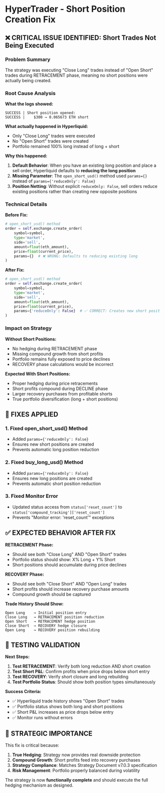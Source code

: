 # HyperTrader - Short Position Creation Fix

## ❌ CRITICAL ISSUE IDENTIFIED: Short Trades Not Being Executed

### **Problem Summary**
The strategy was executing "Close Long" trades instead of "Open Short" trades during RETRACEMENT phase, meaning no short positions were actually being created.

### **Root Cause Analysis**

**What the logs showed:**
```
SUCCESS | Short position opened:
SUCCESS |    $300 → 0.065673 ETH short
```

**What actually happened in Hyperliquid:**
- Only "Close Long" trades were executed
- No "Open Short" trades were created
- Portfolio remained 100% long instead of long + short

**Why this happened:**
1. **Default Behavior**: When you have an existing long position and place a sell order, Hyperliquid defaults to **reducing the long position**
2. **Missing Parameter**: The `open_short_usd()` method used `params={}` instead of `params={'reduceOnly': False}`
3. **Position Netting**: Without explicit `reduceOnly: False`, sell orders reduce existing positions rather than creating new opposite positions

### **Technical Details**

**Before Fix:**
```python
# open_short_usd() method
order = self.exchange.create_order(
    symbol=symbol,
    type='market',
    side='sell',
    amount=float(eth_amount),
    price=float(current_price),
    params={}  # ❌ WRONG: Defaults to reducing existing long
)
```

**After Fix:**
```python
# open_short_usd() method  
order = self.exchange.create_order(
    symbol=symbol,
    type='market',
    side='sell',
    amount=float(eth_amount),
    price=float(current_price),
    params={'reduceOnly': False}  # ✅ CORRECT: Creates new short position
)
```

### **Impact on Strategy**

**Without Short Positions:**
- No hedging during RETRACEMENT phase
- Missing compound growth from short profits
- Portfolio remains fully exposed to price declines
- RECOVERY phase calculations would be incorrect

**Expected With Short Positions:**
- Proper hedging during price retracements
- Short profits compound during DECLINE phase  
- Larger recovery purchases from profitable shorts
- True portfolio diversification (long + short positions)

## 🔧 FIXES APPLIED

### **1. Fixed open_short_usd() Method**
- Added `params={'reduceOnly': False}` 
- Ensures new short positions are created
- Prevents automatic long position reduction

### **2. Fixed buy_long_usd() Method**  
- Added `params={'reduceOnly': False}`
- Ensures new long positions are created
- Prevents automatic short position reduction

### **3. Fixed Monitor Error**
- Updated status access from `status['reset_count']` to `status['compound_tracking']['reset_count']`
- Prevents "Monitor error: 'reset_count'" exceptions

## ✅ EXPECTED BEHAVIOR AFTER FIX

**RETRACEMENT Phase:**
- Should see both "Close Long" AND "Open Short" trades
- Portfolio status should show: X% Long + Y% Short
- Short positions should accumulate during price declines

**RECOVERY Phase:**  
- Should see both "Close Short" AND "Open Long" trades
- Short profits should increase recovery purchase amounts
- Compound growth should be captured

**Trade History Should Show:**
```
Open Long    → Initial position entry
Close Long   → RETRACEMENT position reduction  
Open Short   → RETRACEMENT hedge position
Close Short  → RECOVERY hedge closure
Open Long    → RECOVERY position rebuilding
```

## 🧪 TESTING VALIDATION

**Next Steps:**
1. **Test RETRACEMENT**: Verify both long reduction AND short creation
2. **Test Short P&L**: Confirm profits when price drops below short entry
3. **Test RECOVERY**: Verify short closure and long rebuilding
4. **Test Portfolio Status**: Should show both position types simultaneously

**Success Criteria:**
- ✅ Hyperliquid trade history shows "Open Short" trades
- ✅ Portfolio status shows both long and short positions  
- ✅ Short P&L increases as price drops below entry
- ✅ Monitor runs without errors

## 🎯 STRATEGIC IMPORTANCE

This fix is critical because:

1. **True Hedging**: Strategy now provides real downside protection
2. **Compound Growth**: Short profits feed into recovery purchases  
3. **Strategy Compliance**: Matches Strategy Document v7.0.3 specification
4. **Risk Management**: Portfolio properly balanced during volatility

The strategy is now **functionally complete** and should execute the full hedging mechanism as designed.
